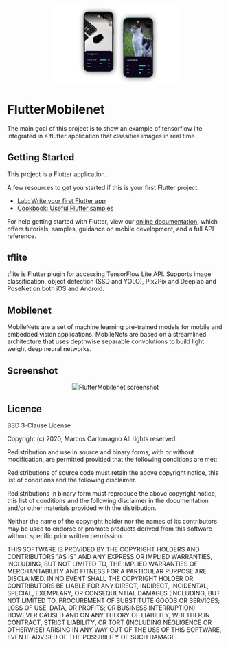<div align="center">
<img src="https://raw.githubusercontent.com/MCarlomagno/FlutterMobilenet/master/assets/flutterMobilenet.png" alt="WatcherBotLogo icon" width="300"/>
</div>

# FlutterMobilenet
The main goal of this project is to show an example of tensorflow lite integrated in a flutter application that classifies images in real time.

## Getting Started

This project is a Flutter application.

A few resources to get you started if this is your first Flutter project:

- [Lab: Write your first Flutter app](https://flutter.dev/docs/get-started/codelab)
- [Cookbook: Useful Flutter samples](https://flutter.dev/docs/cookbook)

For help getting started with Flutter, view our
[online documentation](https://flutter.dev/docs), which offers tutorials,
samples, guidance on mobile development, and a full API reference.

## tflite
tflite is Flutter plugin for accessing TensorFlow Lite API. Supports image classification, object detection (SSD and YOLO), Pix2Pix and Deeplab and PoseNet on both iOS and Android.

## Mobilenet
MobileNets are a set of machine learning pre-trained models for mobile and embedded vision applications. MobileNets
are based on a streamlined architecture that uses depthwise separable convolutions to build light weight deep
neural networks.

## Screenshot
<div align="center">
<img src="https://raw.githubusercontent.com/MCarlomagno/assets/master/FlutterMobilenet.gif" alt="FlutterMobilenet screenshot" width="300"/>
</div>

## Licence
BSD 3-Clause License

Copyright (c) 2020, Marcos Carlomagno All rights reserved.

Redistribution and use in source and binary forms, with or without modification, are permitted provided that the following conditions are met:

Redistributions of source code must retain the above copyright notice, this list of conditions and the following disclaimer.

Redistributions in binary form must reproduce the above copyright notice, this list of conditions and the following disclaimer in the documentation and/or other materials provided with the distribution.

Neither the name of the copyright holder nor the names of its contributors may be used to endorse or promote products derived from this software without specific prior written permission.

THIS SOFTWARE IS PROVIDED BY THE COPYRIGHT HOLDERS AND CONTRIBUTORS "AS IS" AND ANY EXPRESS OR IMPLIED WARRANTIES, INCLUDING, BUT NOT LIMITED TO, THE IMPLIED WARRANTIES OF MERCHANTABILITY AND FITNESS FOR A PARTICULAR PURPOSE ARE DISCLAIMED. IN NO EVENT SHALL THE COPYRIGHT HOLDER OR CONTRIBUTORS BE LIABLE FOR ANY DIRECT, INDIRECT, INCIDENTAL, SPECIAL, EXEMPLARY, OR CONSEQUENTIAL DAMAGES (INCLUDING, BUT NOT LIMITED TO, PROCUREMENT OF SUBSTITUTE GOODS OR SERVICES; LOSS OF USE, DATA, OR PROFITS; OR BUSINESS INTERRUPTION) HOWEVER CAUSED AND ON ANY THEORY OF LIABILITY, WHETHER IN CONTRACT, STRICT LIABILITY, OR TORT (INCLUDING NEGLIGENCE OR OTHERWISE) ARISING IN ANY WAY OUT OF THE USE OF THIS SOFTWARE, EVEN IF ADVISED OF THE POSSIBILITY OF SUCH DAMAGE.
